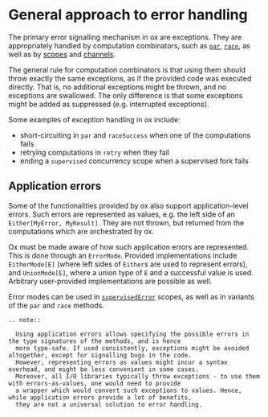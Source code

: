 # General approach to error handling

The primary error signalling mechanism in ox are exceptions. They are appropriately handled by computation combinators,
such as [`par`](par.md), [`race`](race.md), as well as by [scopes](fork-join.md) and [channels](channels/index.md).

The general rule for computation combinators is that using them should throw exactly the same exceptions, as if the 
provided code was executed directly. That is, no additional exceptions might be thrown, and no exceptions are swallowed. 
The only difference is that some exceptions might be added as suppressed (e.g. interrupted exceptions).

Some examples of exception handling in ox include:

* short-circuiting in `par` and `raceSuccess` when one of the computations fails
* retrying computations in `retry` when they fail
* ending a `supervised` concurrency scope when a supervised fork fails

## Application errors

Some of the functionalities provided by ox also support application-level errors. Such errors are represented as values,
e.g. the left side of an `Either[MyError, MyResult]`. They are not thrown, but returned from the computations which
are orchestrated by ox.

Ox must be made aware of how such application errors are represented. This is done through an `ErrorMode`. Provided
implementations include `EitherMode[E]` (where left sides of `Either`s are used to represent errors), and 
`UnionMode[E]`, where a union type of `E` and a successful value is used. Arbitrary user-provided implementations
are possible as well.

Error modes can be used in [`supervisedError`](error-handling-scopes.md) scopes, as well as in variants of the `par`
and `race` methods.

```eval_rst
.. note::

  Using application errors allows specifying the possible errors in the type signatures of the methods, and is hence 
  more type-safe. If used consistently, exceptions might be avoided altogether, except for signalling bugs in the code.
  However, representing errors as values might incur a syntax overhead, and might be less convenient in some cases.
  Moreover, all I/O libraries typically throw exceptions - to use them with errors-as-values, one would need to provide
  a wrapper which would convert such exceptions to values. Hence, while application errors provide a lot of benefits,
  they are not a universal solution to error handling.
```
